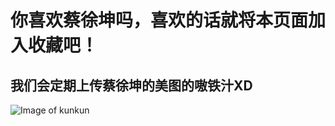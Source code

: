 # 你喜欢蔡徐坤吗，喜欢的话就将本页面加入收藏吧！
## 我们会定期上传蔡徐坤的美图的嗷铁汁XD

![Image of kunkun](http://img4.imgtn.bdimg.com/it/u=426239767,3491182527&fm=26&gp=0.jpg)
